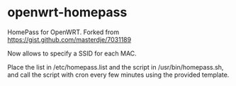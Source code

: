 # openwrt-homepass
HomePass for OpenWRT. Forked from https://gist.github.com/masterdje/7031189

Now allows to specify a SSID for each MAC.

Place the list in /etc/homepass.list and the script in /usr/bin/homepass.sh, and call the script with cron every few minutes using the provided template.
